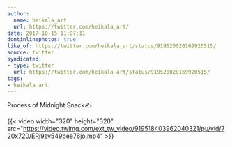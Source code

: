 ```yaml
---
author:
  name: heikala_art
  url: https://twitter.com/heikala_art/
date: 2017-10-15 11:07:11
dontinlinephotos: true
like_of: https://twitter.com/heikala_art/status/919520020169920515/
source: twitter
syndicated:
- type: twitter
  url: https://twitter.com/heikala_art/status/919520020169920515/
tags:
- heikala_art
---
```


Process of Midnight Snack✍️️ 

{{< video width="320" height="320" src="https://video.twimg.com/ext_tw_video/919518403962040321/pu/vid/720x720/ERj9sv549pee76jo.mp4" >}}